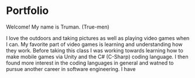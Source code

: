 # Portfolio

Welcome! My name is Truman. (True-men)

I love the outdoors and taking pictures as well as playing video games when I can. My favorite part of video games is learning and understanding how they work. Before taking this class I was working towards learning how to make mobile games via Unity and the C# (C-Sharp) coding language. I then found more interest in the coding languages in general and watned to pursue another career in software engineering. I have 